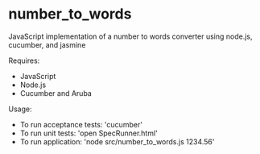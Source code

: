 number_to_words
===============

JavaScript implementation of a number to words converter using node.js, cucumber, and jasmine

Requires:
  * JavaScript
  * Node.js
  * Cucumber and Aruba

Usage:
  * To run acceptance tests: 'cucumber'
  * To run unit tests: 'open SpecRunner.html'
  * To run application: 'node src/number_to_words.js 1234.56'
